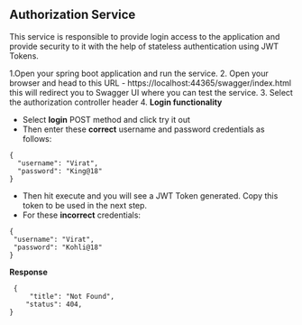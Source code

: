 ## Authorization Service
This service is responsible to provide login access to the application and provide security to it with the help of stateless authentication using JWT Tokens.

 1.Open your spring boot application and run the service.
 2. Open your browser and head to this URL - https://localhost:44365/swagger/index.html this will redirect you to Swagger UI where you can test the service.
 3. Select the authorization controller header
 4. **Login functionality**
* Select **login** POST method and click try it out
* Then enter these **correct** username and password credentials as follows:

```
{
  "username": "Virat",
  "password": "King@18"
}
```

* Then hit execute and you will see a JWT Token generated. Copy this token to be used in the next step.
* For these **incorrect** credentials:  

 ```
{
  "username": "Virat",
  "password": "Kohli@18"
}
 ``` 
 
 **Response**

```
 {
     "title": "Not Found",
    "status": 404,
}
